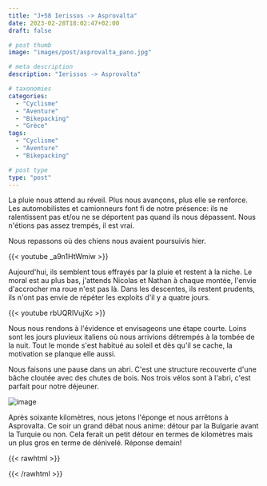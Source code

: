 ```yaml
---
title: "J+58 Ierissos -> Asprovalta"
date: 2023-02-28T18:02:47+02:00
draft: false

# post thumb
image: "images/post/asprovalta_pano.jpg"

# meta description
description: "Ierissos -> Asprovalta"

# taxonomies
categories:
  - "Cyclisme" 
  - "Aventure" 
  - "Bikepacking"
  - "Grèce" 
tags:
  - "Cyclisme" 
  - "Aventure" 
  - "Bikepacking" 

# post type
type: "post"
---
```


La pluie nous attend au réveil. Plus nous avançons, plus elle se renforce. Les automobilistes et camionneurs font fi de notre présence: ils ne ralentissent pas et/ou ne se déportent pas quand ils nous dépassent. Nous n'étions pas assez trempés, il est vrai. 

Nous repassons où des chiens nous avaient poursuivis hier. 

{{< youtube _a9n1HtWmiw >}}

Aujourd'hui, ils semblent tous effrayés par la pluie et restent à la niche. Le moral est au plus bas, j'attends Nicolas et Nathan à chaque montée, l'envie d'accrocher ma roue n'est pas là. Dans les descentes, ils restent prudents, ils n'ont pas envie de répéter les exploits d'il y a quatre jours. 

{{< youtube rbUQRlVujXc >}}

Nous nous rendons à l'évidence et envisageons une étape courte. Loins sont les jours pluvieux italiens où nous arrivions détrempés à la tombée de la nuit. Tout le monde s'est habitué au soleil et dès qu'il se cache, la motivation se planque elle aussi.

Nous faisons une pause dans un abri. C'est une structure recouverte d'une bâche cloutée avec des chutes de bois. Nos trois vélos sont à l'abri, c'est parfait pour notre déjeuner. 

![image](../../images/post/asprovalta_abri.jpg)

Après soixante kilomètres, nous jetons l'éponge et nous arrêtons à Asprovalta. Ce soir un grand débat nous anime: détour par la Bulgarie avant la Turquie ou non. Cela ferait un petit détour en termes de kilomètres mais un plus gros en terme de dénivelé. Réponse demain!

{{< rawhtml >}}
<div class="strava-embed-placeholder" data-embed-type="activity" data-embed-id="8636253571"></div><script src="https://strava-embeds.com/embed.js"></script>
{{< /rawhtml >}}
